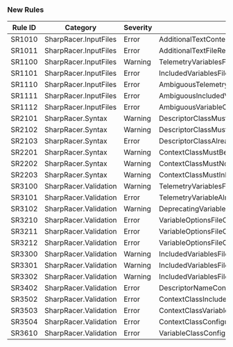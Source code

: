 ﻿### New Rules

Rule ID | Category | Severity | Notes
--------|----------|----------|-------
SR1010 | SharpRacer.InputFiles | Error | AdditionalTextContentReadError
SR1011 | SharpRacer.InputFiles | Error | AdditionalTextFileReadException
SR1100 | SharpRacer.InputFiles | Warning | TelemetryVariablesFileNotFound
SR1101 | SharpRacer.InputFiles | Error | IncludedVariablesFileNotFound
SR1110 | SharpRacer.InputFiles | Error | AmbiguousTelemetryVariablesFileName
SR1111 | SharpRacer.InputFiles | Error | AmbiguousIncludedVariablesFileName
SR1112 | SharpRacer.InputFiles | Error | AmbiguousVariableOptionsFileName
SR2101 | SharpRacer.Syntax | Warning | DescriptorClassMustBeDeclaredPartial
SR2102 | SharpRacer.Syntax | Warning | DescriptorClassMustBeDeclaredStatic
SR2103 | SharpRacer.Syntax | Error | DescriptorClassAlreadyExistsInAssembly
SR2201 | SharpRacer.Syntax | Warning | ContextClassMustBeDeclaredPartial
SR2202 | SharpRacer.Syntax | Warning | ContextClassMustNotBeDeclaredStatic
SR2203 | SharpRacer.Syntax | Warning | ContextClassMustInheritIDataVariablesContextInterface
SR3100 | SharpRacer.Validation | Warning | TelemetryVariablesFileContainsNoVariables
SR3101 | SharpRacer.Validation | Error | TelemetryVariableAlreadyDefined
SR3102 | SharpRacer.Validation | Warning | DeprecatingVariableNotFound
SR3210 | SharpRacer.Validation | Error | VariableOptionsFileContainsDuplicateKey
SR3211 | SharpRacer.Validation | Error | VariableOptionsFileContainsDuplicateVariableName
SR3212 | SharpRacer.Validation | Error | VariableOptionsFileContainsDuplicateClassName
SR3300 | SharpRacer.Validation | Warning | IncludedVariablesFileContainsNoVariables
SR3301 | SharpRacer.Validation | Warning | IncludedVariablesFileAlreadyIncludesVariable
SR3302 | SharpRacer.Validation | Warning | IncludedVariablesFileContainsEmptyVariableName
SR3402 | SharpRacer.Validation | Error | DescriptorNameConflictsWithExistingVariable
SR3502 | SharpRacer.Validation | Error | ContextClassIncludedVariableNotFound
SR3503 | SharpRacer.Validation | Error | ContextClassVariableNameCreatesPropertyNameConflict
SR3504 | SharpRacer.Validation | Error | ContextClassConfiguredPropertyNameConflict
SR3610 | SharpRacer.Validation | Error | VariableClassConfiguredClassNameInUse
